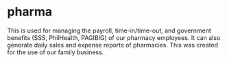 # pharma
This is used for managing the payroll, time-in/time-out, and  government benefits (SSS, PhilHealth, PAGIBIG) of our pharmacy employees. 
It can also generate daily sales and expense reports of pharmacies.
This was created for the use of our family business.
